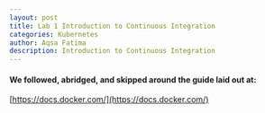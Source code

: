 ```yaml
---
layout: post
title: Lab 1 Introduction to Continuous Integration
categories: Kubernetes
author: Aqsa Fatima
description: Introduction to Continuous Integration
---
```

#### We followed, abridged, and skipped around the guide laid out at: 
[https://docs.docker.com/](https://docs.docker.com/)
